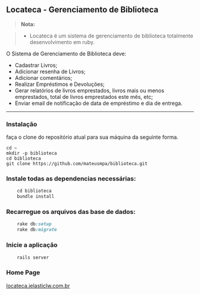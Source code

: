 ## Locateca  - Gerenciamento de Biblioteca

> **Nota:**

> - Locateca é um sistema de gerenciamento de biblioteca totalmente desenvolvimento em ruby.

O Sistema de Gerenciamento de Biblioteca deve:

- Cadastrar Livros;
- Adicionar resenha de Livros;
- Adicionar comentários;
- Realizar Empréstimos e Devoluções;
- Gerar relatórios de livros emprestados, livros mais ou menos emprestados, total de livros emprestados este mês, etc;
- Enviar email de notificação de data de empréstimo e dia de entrega.

----
###  Instalação

faça o clone do repositório atual para sua máquina da seguinte forma.

    cd ~
    mkdir -p biblioteca
    cd biblioteca
    git clone https://github.com/mateusmpa/biblioteca.git

###  Instale todas as dependencias necessárias:
```ruby
    cd biblioteca
    bundle install
```

###  Recarregue os arquivos das base de dados:
```ruby
    rake db:setup
    rake db:migrate
```

### Inicie a aplicação
```ruby
    rails server
```

### Home Page

[locateca.jelasticlw.com.br](locateca.jelasticlw.com.br)
